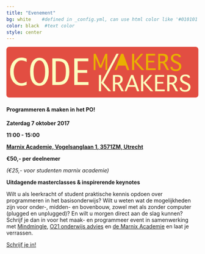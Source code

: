 ```yaml
---
title: "Evenement"
bg: white    #defined in _config.yml, can use html color like '#010101'
color: black  #text color
style: center
---
```

<div>
    <img src="img/codekrmakerslogo.png" alt="Codekr/makers logo">
</div>

#### Programmeren & maken in het PO!



<i class="fa fa-calendar"></i> __Zaterdag 7 oktober 2017__

<i class="fa fa-clock-o"></i> __11:00 - 15:00__

<i class="fa fa-map-marker"></i> __<a target="_blank" href="https://goo.gl/maps/JeHnEZwtJYH2">Marnix Academie, Vogelsanglaan 1, 3571ZM, Utrecht</a>__

<i class="fa fa-money"></i> __€50,- per deelnemer__

_(€25,- voor studenten marnix academie)_

<i class="fa fa-question"></i> __Uitdagende masterclasses & inspirerende keynotes__


Wilt u als leerkracht of student praktische kennis opdoen over programmeren in het basisonderwijs? Wilt u weten wat de mogelijkheden zijn voor onder-, midden- en bovenbouw, zowel met als zonder computer (plugged en unplugged)? En wilt u morgen direct aan de slag kunnen? Schrijf je dan in voor het maak- en programmeer event in samenwerking met <a href="http://www.mindmingle.nl" target='_blank'>Mindmingle</a>, <a href="http://o21.nu/" target='_blank'>O21 onderwijs advies</a> en <a href="https://www.marnixacademie.nl/" target="_blank">de Marnix Academie</a> en laat je verrassen. 

<a id="cta" href="https://www.marnixonderwijscentrum.nl/codekrakersmakers">Schrijf je in!</a>
